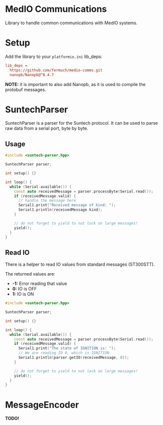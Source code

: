 # MedIO Communications

Library to handle common communications with MedIO systems.

# Setup

Add the library to your `platformio.ini` lib_deps:

```ini
lib_deps =
  https://github.com/fermuch/medio-comms.git
  nanopb/Nanopb@^0.4.7
```

**NOTE:** it is important to also add Nanopb, as it is used to compile the protobuf messages.

# SuntechParser

SuntechParser is a parser for the Suntech protocol. It can be used to parse raw data from a serial port, byte by byte.

## Usage

```c++
#include <suntech-parser.hpp>

SuntechParser parser;

int setup() {}

int loop() {
  while (Serial.available()) {
    const auto receivedMessage = parser.processByte(Serial.read());
    if (receivedMessage.valid) {
      // handle the message here
      Serial1.print("Received message of kind: ");
      Serial1.println(receivedMessage.kind);
    }

    // do not forget to yield to not lock on large messages!
    yield();
  }
}
```

## Read IO

There is a helper to read IO values from standard messages (ST300STT).

The returned values are:

* **-1:** Error reading that value
* **0:** IO is OFF
* **1:** IO is ON

```c++
#include <suntech-parser.hpp>

SuntechParser parser;

int setup() {}

int loop() {
  while (Serial.available()) {
    const auto receivedMessage = parser.processByte(Serial.read());
    if (receivedMessage.valid) {
      Serial1.print("The state of IGNITION is: ");
      // We are reading IO 0, which is IGNITION
      Serial1.println(parser.getIO(receivedMessage, 0));
    }

    // do not forget to yield to not lock on large messages!
    yield();
  }
}
```

# MessageEncoder

**TODO!**